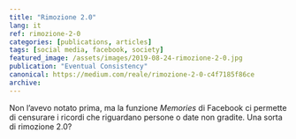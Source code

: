```yaml
---
title: "Rimozione 2.0"
lang: it
ref: rimozione-2-0
categories: [publications, articles]
tags: [social media, facebook, society]
featured_image: /assets/images/2019-08-24-rimozione-2-0.jpg
publication: "Eventual Consistency"
canonical: https://medium.com/reale/rimozione-2-0-c4f7185f86ce
archive:
---
```


Non l’avevo notato prima, ma la funzione *Memories* di Facebook ci permette di censurare i ricordi che riguardano persone o date non gradite. Una sorta di rimozione 2.0?

